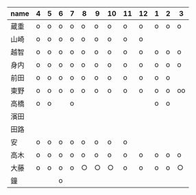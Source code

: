 |name|4|5|6|7|8|9|10|11|12|1|2|3|
|----|----|----|----|----|----|----|----|----|----|----|----|----|
|蔵重|o|o|o|o|o|o|o|o|o|o|o|o|
|山崎|o|o|o|o|o|o|o|o|o||||
|越智|o|o|o|o|o|o|o|o|o|o|o|o|
|身内|o|o|o|o|o|o|o|o|o|o|o|o|
|前田|o|o|o|o|o|o|o|o|o|o|o||
|東野|o|o|o|o|o|o|o|o|o|o|o|oo|
|高橋|o|o||o||||||o|o||
|濱田|||||||||||||
|田路|||||||||||||
|安|o|o|o|o|o|o|o|o|||||
|高木|o|o|o|o|o|o|o|o|o|o|o|o|
|大藤|o|o|o|o|○|○|○|o|o|o|o|○|
|鐘|||o||||||||||

